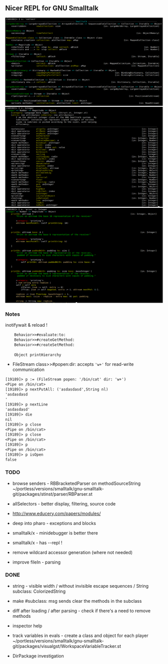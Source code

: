 ## Nicer REPL for GNU Smalltalk

<img src="./img/screenshot_2021-11-13_1907.png" />
<img src="./img/screenshot_2021-11-13_1912.png" />
<img src="./img/screenshot_2021-11-13_1913.png" />

### Notes

<!-- take/drop etc dla streamow -->
<!-- Emacs: pokazywac inst var names klasy at point -->
<!-- doesNotUnderstand albo at override na namespace subclass, potem ustawic jako -->
<!-- environment! haha! -->


inotifywait & reload !

```
    Behavior>>#evaluate:to:
    Behavior>>#createGetMethod:
    Behavior>>#createSetMethod:

    Object printHierarchy
```

- FileStream class>>#popen:dir: accepts `'w+'` for read-write communication

```
[19189]> p := (FileStream popen: '/bin/cat' dir: 'w+')
<Pipe on /bin/cat>
[19189]> p nextPutAll: ('asdasdasd',String nl)
'asdasdasd
'
[19189]> p nextLine
'asdasdasd'
[19189]> die
nil
[19189]> p close
<Pipe on /bin/cat>
[19189]> p close
<Pipe on /bin/cat>
[19189]> p
<Pipe on /bin/cat>
[19189]> p isOpen
false

```

### TODO

- browse senders - RBBracketedParser on methodSourceString
~/portless/versions/smalltalk/gnu-smalltalk-git/packages/stinst/parser/RBParser.st

- allSelectors - better display, filtering, source code

- http://www.educery.com/papers/modules/

- deep into pharo - exceptions and blocks

- smalltalk/x - minidebugger is better there

- smalltalk/x - has --repl !

- remove wildcard accessor generation (where not needed)

- improve fileIn - parsing


### DONE

- string - visible width / without invisible escape sequences /
    String subclass: ColorizedString

- make #subclass: msg sends clear the methods in the subclass

- diff after loading / after parsing - check if there's a need to remove methods

- inspector help

- track variables in evals - create a class and object for each player
~/portless/versions/smalltalk/gnu-smalltalk-git/packages/visualgst/WorkspaceVariableTracker.st

- DirPackage investigation
